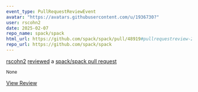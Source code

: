 ```yaml
---
event_type: PullRequestReviewEvent
avatar: "https://avatars.githubusercontent.com/u/1936730?"
user: rscohn2
date: 2025-02-07
repo_name: spack/spack
html_url: https://github.com/spack/spack/pull/48919#pullrequestreview-2602453052
repo_url: https://github.com/spack/spack
---
```


<a href='https://github.com/rscohn2' target='_blank'>rscohn2</a> <a href='https://github.com/spack/spack/pull/48919#pullrequestreview-2602453052' target='_blank'>reviewed</a> a <a href='https://github.com/spack/spack/pull/48919' target='_blank'>spack/spack pull request</a>

<small>None</small>

<a href='https://github.com/spack/spack/pull/48919#pullrequestreview-2602453052' target='_blank'>View Review</a>